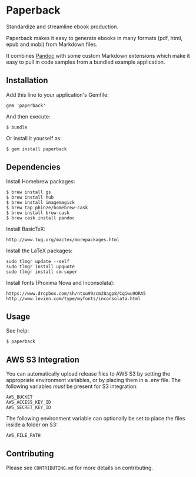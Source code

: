 # Paperback

Standardize and streamline ebook production.

Paperback makes it easy to generate ebooks in many formats (pdf, html, epub and
mobi) from Markdown files.

It combines [Pandoc](http://johnmacfarlane.net/pandoc/index.html) with some
custom Markdown extensions which make it easy to pull in code samples from a
bundled example application.

## Installation

Add this line to your application's Gemfile:

    gem 'paperback'

And then execute:

    $ bundle

Or install it yourself as:

    $ gem install paperback

## Dependencies

Install Homebrew packages:

    $ brew install gs
    $ brew install hub
    $ brew install imagemagick
    $ brew tap phinze/homebrew-cask
    $ brew install brew-cask
    $ brew cask install pandoc

Install BasicTeX:

    http://www.tug.org/mactex/morepackages.html

Install the LaTeX packages:

    sudo tlmgr update --self
    sudo tlmgr install upquote
    sudo tlmgr install cm-super

Install fonts (Proxima Nova and Inconsolata):

    https://www.dropbox.com/sh/ntxu99zcm28agp8/Cqiwu9ORA5
    http://www.levien.com/type/myfonts/inconsolata.html

## Usage

See help:

    $ paperback

## AWS S3 Integration

You can automatically upload release files to AWS S3 by setting the appropriate
environment variables, or by placing them in a .env file. The following
variables *must* be present for S3 integration:

    AWS_BUCKET
    AWS_ACCESS_KEY_ID
    AWS_SECRET_KEY_ID

The following environment variable can optionally be set to place the files
inside a folder on S3:

    AWS_FILE_PATH

## Contributing

Please see `CONTRIBUTING.md` for more details on contributing.
